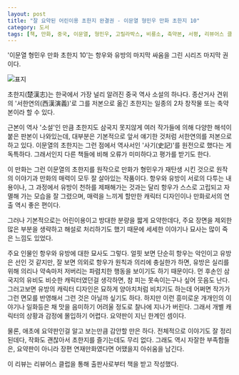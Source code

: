 ```yaml
---
layout: post
title: "잘 요약된 어린이용 초한지 완결권 - 이문열 형민우 만화 초한지 10"
category: 도서
tags: [책, 만화, 중국, 이문열, 형민우, 고릴라박스, 비룡소, 축약본, 서평, 리뷰어스 클럽]
---
```


'이문열 형민우 만화 초한지 10'는
항우와 유방의 마지막 싸움을 그린 시리즈 마지막 권이다.

![표지](https://lh3.googleusercontent.com/9PKNTcCsk26r_btf4JrwldjADEXFTUZd_fBrAxvbzwURTAOTA7CWNPco4h6wbmF81FkEro5uk8Zn0g=s480)

초한지(楚漢志)는 한국에서 가장 널리 알려진 중국 역사 소설의 하나다.
종산거사 견위의 '서한연의(西漢演義)'로
그를 저본으로 옮긴 초한지는 일종의 2차 창작물 또는 축약본이라 할 수 있다.

근본이 역사 '소설'인 만큼
초한지도 삼국지 못지않게 여러 작가들에 의해 다양한 해석이 붙은 판본이 나와있는데,
대부분은 기본적으로 앞서 얘기한 것처럼 서한연의를 저본으로 하고 있다.
이문열의 초한지는 그런 점에서 역사서인 '사기(史記)'를 원전으로 했다는 게 독특하다.
그래서인지 다른 책들에 비해 오류가 미미하다고 평가를 받기도 한다.

이 만화는 그런 이문열의 초한지를 원작으로
만화가 형민우가 재탄생 시킨 것으로
원작의 이야기과 만화의 매력이 모두 잘 살아있는 작품이다.
항우와 유방이 서로의 다투는 내용이나,
그 과정에서 유방이 천하를 제패해가는 것과는 달리
항우가 스스로 고립되고 자멸해 가는 모습을 잘 그렸으며,
매력을 느끼게 할만한 캐릭터 디자인이나 만화로서의 연출 역시 좋은 편이다.

그러나 기본적으로는 어린이용이고 방대한 분량을 짧게 요약한데다,
주요 장면을 제외한 많은 부분을 생략하고 해설로 처리하기도 했기 때문에
세세한 이야기나 묘사는 많이 죽은 느낌도 있었다.

주요 인물인 항우와 유방에 대한 묘사도 그렇다.
얼핏 보면 단순히 항우는 악인이고 유방은 선인 것 같지만,
잘 보면 의외로 항우가 원칙과 의리에 충실한가 하면,
유방은 실리를 위해 의리나 약속마저 저버리는 파렴치한 행동을 보이기도 하기 때문이다.
먼 후손인 삼국지의 유비도 비슷한 캐릭터였던걸 생각하면, 참 피는 못속이는구나 싶어 웃음도 난다.
그러고보면 유방의 캐릭터 디자인은 묘하게 양아치처럼 비치기도 하는데
어쩌면 작가가 그런 면모를 반영해서 그런 것은 아닐까 싶기도 하다.
하지만 이런 흥미로운 개개인의 이야기나 일화등은
채 맛을 음미하기 어려울 정도로 찰나에 지나가 버린다.
그래서 개별 캐릭터의 상황과 감정에 몰입하기 어렵다.
요약판이 지닌 한계인 셈이다.

물론, 애초에 요약판인걸 알고 보는만큼 감안할 만은 하다.
전체적으로 이야기도 잘 정리된데다,
작화도 괜찮아서 초한지를 즐기는데도 무리 없다.
그래도 역시 자잘한 부족함들은,
요약판이 아니라 장편 연재만화였다면 어땠을지 아쉬움을 남긴다.



<div class="im im-info">
이 리뷰는 리뷰어스 클럽을 통해 출판사로부터 책을 받고 작성했다.
</div>
